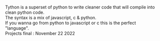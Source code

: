 Tython is a superset of python to write cleaner code that will compile into clean python code.
<br>
The syntax is a mix of javascript, c & python.
<br>
If you wanna go from python to javascript or c this is the perfect "language".
<br>
Projects final : November 22 2022
